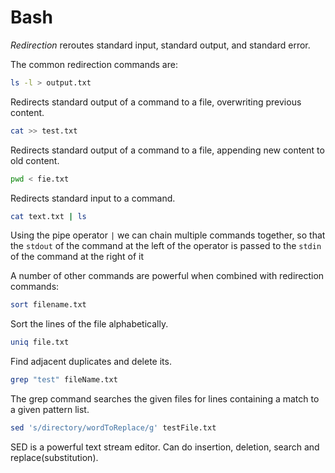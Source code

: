 # Bash



_Redirection_ reroutes standard input, standard output, and standard error.

The common redirection commands are:

```bash
ls -l > output.txt

```

Redirects standard output of a command to a file, overwriting previous content.



```bash
cat >> test.txt
```

Redirects standard output of a command to a file, appending new content to old content.



```bash
pwd < fie.txt
```

Redirects standard input to a command.



```bash
cat text.txt | ls
```

 Using the pipe operator `|` we can chain multiple commands together, so that the `stdout` of the command at the left of the operator is passed to the `stdin` of the command at the right of it

A number of other commands are powerful when combined with redirection commands:

```bash
sort filename.txt
```

Sort the lines of the file alphabetically.



```bash
uniq file.txt
```

Find adjacent duplicates and delete its.



```bash
grep "test" fileName.txt
```

The grep command searches the given files for lines containing a match to a given pattern list.



```bash
sed 's/directory/wordToReplace/g' testFile.txt
```

SED is a powerful text stream editor. Can do insertion, deletion, search and replace\(substitution\).

